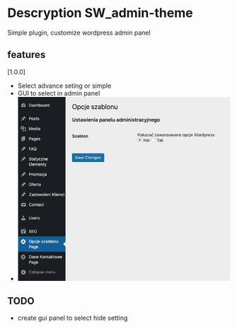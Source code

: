# Descryption SW_admin-theme

Simple plugin, customize wordpress admin panel

## features

[1.0.0]

- Select advance seting or simple
- GUI to select in admin panel
- ![version 1.0.0](info-1-0-0.png)

## TODO

- create gui panel to select hide setting
